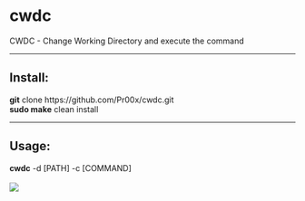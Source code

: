 # cwdc
CWDC - Change Working Directory and execute the command
<hr>
<h2>Install:</h2>
<b>git</b> clone https://github.com/Pr00x/cwdc.git<br>
<b>sudo make</b> clean install
<hr>
<h2>Usage:</h2>
<b>cwdc</b> -d [PATH] -c [COMMAND]
<br><br>

<img src="https://i.ibb.co/YTGnTKW/Screenshot-2021-11-06-18-57-24.png">
